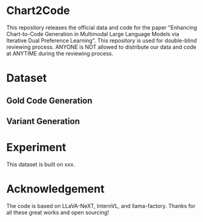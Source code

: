 # Chart2Code
This repository releases the official data and code for the paper "Enhancing Chart-to-Code Generation in Multimodal Large Language Models via Iterative Dual Preference Learning". This repository is used for double-blind reviewing process. ANYONE is NOT allowed to distribute our data and code at ANYTIME during the reviewing process.

# Dataset

## Gold Code Generation


## Variant Generation

# Experiment

This dataset is built on xxx.

# Acknowledgement

The code is based on LLaVA-NeXT, InternVL, and llama-factory. Thanks for all these great works and open sourcing!
